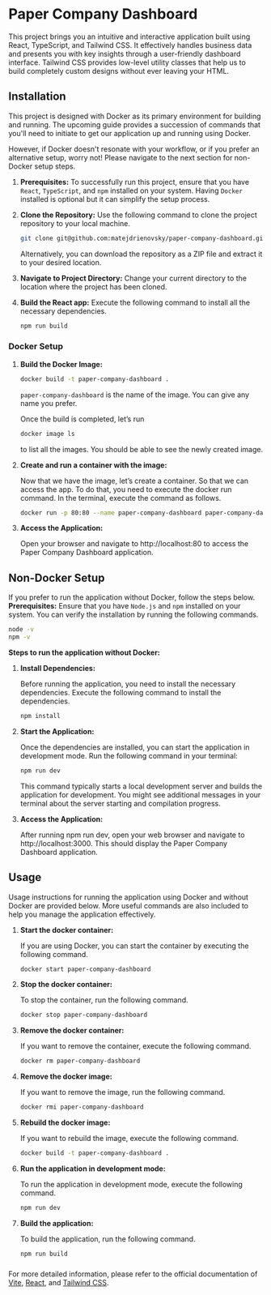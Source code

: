 # Paper Company Dashboard
This project brings you an intuitive and interactive application built using React, TypeScript, and Tailwind CSS. It effectively handles business data and presents you with key insights through a user-friendly dashboard interface.
Tailwind CSS provides low-level utility classes that help us to build completely custom designs without ever leaving your HTML.
## Installation
This project is designed with Docker as its primary environment for building and running.
The upcoming guide provides a succession of commands that you'll need to initiate to get our application up and running using Docker.

However, if Docker doesn't resonate with your workflow, or if you prefer an alternative setup, worry not! Please navigate to the next section for non-Docker setup steps.

1.  **Prerequisites:** To successfully run this project, ensure that you have `React`, `TypeScript`, and `npm` installed on your system. Having `Docker` installed is optional but it can simplify the setup process.


2.  **Clone the Repository:** Use the following command to clone the project repository to your local machine.
    ```bash
    git clone git@github.com:matejdrienovsky/paper-company-dashboard.git
    ```
    Alternatively, you can download the repository as a ZIP file and extract it to your desired location.


3. **Navigate to Project Directory:** Change your current directory to the location where the project has been cloned.


4. **Build the React app:** Execute the following command to install all the necessary dependencies.
    ```bash
    npm run build
    ```

### Docker Setup

1. **Build the Docker Image:**
    ```bash
    docker build -t paper-company-dashboard .
    ```
   
   `paper-company-dashboard` is the name of the image. You can give any name you prefer.

    Once the build is completed, let’s run
    ```bash
    docker image ls
    ```
   to list all the images. You should be able to see the newly created image.
   

2. **Create and run a container with the image:**

    Now that we have the image, let’s create a container. So that we can access the app.
    To do that, you need to execute the docker run command. In the terminal, execute the command as follows.
    ```bash
    docker run -p 80:80 --name paper-company-dashboard paper-company-dashboard
    ```
   
3. **Access the Application:**

    Open your browser and navigate to http://localhost:80 to access the Paper Company Dashboard application.


## Non-Docker Setup
If you prefer to run the application without Docker, follow the steps below.
**Prerequisites:** Ensure that you have `Node.js` and `npm` installed on your system.
You can verify the installation by running the following commands.
```bash
node -v
npm -v
```

**Steps to run the application without Docker:**
1. **Install Dependencies:**

    Before running the application, you need to install the necessary dependencies. Execute the following command to install the dependencies.
    ```bash
    npm install
    ```
   
2. **Start the Application:**

   Once the dependencies are installed, you can start the application in development mode. Run the following command in your terminal:
    ```bash
    npm run dev
    ```

    This command typically starts a local development server and builds the application for development. You might see additional messages in your terminal about the server starting and compilation progress.

3. **Access the Application:**

   After running npm run dev, open your web browser and navigate to http://localhost:3000. This should display the Paper Company Dashboard application.


## Usage
Usage instructions for running the application using Docker and without Docker are provided below. 
More useful commands are also included to help you manage the application effectively.
1. **Start the docker container:**

    If you are using Docker, you can start the container by executing the following command.
    ```bash
    docker start paper-company-dashboard
    ```
   
2. **Stop the docker container:**
    
   To stop the container, run the following command.
     ```bash
     docker stop paper-company-dashboard
     ```

3. **Remove the docker container:**

    If you want to remove the container, execute the following command.
    ```bash
    docker rm paper-company-dashboard
    ```
   
4. **Remove the docker image:**

    If you want to remove the image, run the following command.
    ```bash
    docker rmi paper-company-dashboard
    ```
   
5. **Rebuild the docker image:**

    If you want to rebuild the image, execute the following command.
    ```bash
    docker build -t paper-company-dashboard .
    ```
   
6. **Run the application in development mode:**

    To run the application in development mode, execute the following command.
    ```bash
    npm run dev
    ```
   
7. **Build the application:**

    To build the application, run the following command.
    ```bash
    npm run build
    ```
###
For more detailed information, please refer to the official documentation of [Vite](https://vitejs.dev/guide/), [React](https://reactjs.org/docs/getting-started.html), and [Tailwind CSS](https://tailwindcss.com/docs).